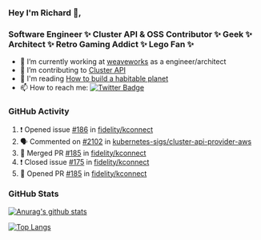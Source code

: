 ### Hey I'm Richard 👋, 

<h3 align="left">Software Engineer ✨ Cluster API & OSS Contributor ✨ Geek ✨ Architect ✨ Retro Gaming Addict ✨ Lego Fan ✨</h3>

- 🔭 I’m currently working at [weaveworks](https://github.com/weaveworks) as a engineer/architect
- 👯 I’m contributing to [Cluster API](https://github.com/kubernetes-sigs/cluster-api-provider-aws/pulls?q=is%3Aissue+is%3Apr+author%3Arichardcase+)
- 💬 I'm reading [How to build a habitable planet](https://www.amazon.co.uk/How-Build-Habitable-Planet-Humankind/dp/0691140065)
- 📫 How to reach me: [![Twitter Badge](https://img.shields.io/badge/-@fruit_case-00acee?style=flat&logo=Twitter&logoColor=white)](https://twitter.com/intent/follow?screen_name=fruit_case "Follow on Twitter")

### GitHub Activity 

<!--START_SECTION:activity-->
1. ❗️ Opened issue [#186](https://github.com/fidelity/kconnect/issues/186) in [fidelity/kconnect](https://github.com/fidelity/kconnect)
2. 🗣 Commented on [#2102](https://github.com/kubernetes-sigs/cluster-api-provider-aws/issues/2102) in [kubernetes-sigs/cluster-api-provider-aws](https://github.com/kubernetes-sigs/cluster-api-provider-aws)
3. 🎉 Merged PR [#185](https://github.com/fidelity/kconnect/pull/185) in [fidelity/kconnect](https://github.com/fidelity/kconnect)
4. ❗️ Closed issue [#175](https://github.com/fidelity/kconnect/issues/175) in [fidelity/kconnect](https://github.com/fidelity/kconnect)
5. 💪 Opened PR [#185](https://github.com/fidelity/kconnect/pull/185) in [fidelity/kconnect](https://github.com/fidelity/kconnect)
<!--END_SECTION:activity-->

### GitHub Stats

[![Anurag's github stats](https://github-readme-stats.vercel.app/api?username=richardcase&count_private=true&show_icons=true)](https://github.com/anuraghazra/github-readme-stats)

[![Top Langs](https://github-readme-stats.vercel.app/api/top-langs/?username=richardcase&hide=html&layout=compact)](https://github.com/anuraghazra/github-readme-stats)
